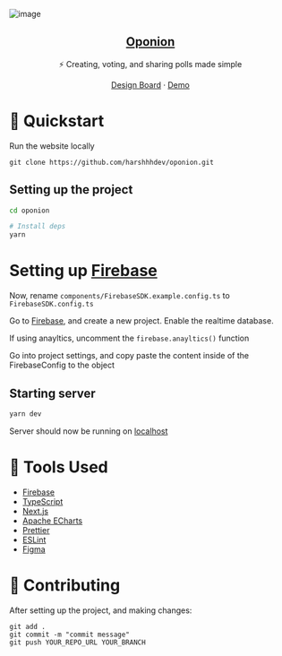 ![image](https://user-images.githubusercontent.com/69592270/125812804-4a70e8bd-5614-4eab-b00b-0af7a7ee9ba9.png)

<p align="center">
  <a href="https://oponion.vercel.app/">
    <h2 align="center">Oponion</h2>
  </a>
</p> 
<p align="center">⚡ Creating, voting, and sharing polls made simple</p>
<p align="center">
  <a href="https://www.figma.com/file/DzKnopExFvjt64AZEpdVPV/Oponion?node-id=0%3A1&viewport=112%2C63%2C0.2566978633403778">Design Board</a>
    ·
  <a href="https://oponion.vercel.app/">Demo</a>
 </p>

# 🚀 Quickstart 

Run the website locally

```
git clone https://github.com/harshhhdev/oponion.git
```

## Setting up the project

```bash
cd oponion

# Install deps
yarn
```

# Setting up [Firebase](https://firebase.google.com/)

Now, rename `components/FirebaseSDK.example.config.ts` to `FirebaseSDK.config.ts`

Go to [Firebase](https://console.firebase.google.com/u/0/), and create a new project. Enable the realtime database.

If using anayltics, uncomment the `firebase.anayltics()` function

Go into project settings, and copy paste the content inside of the FirebaseConfig to the object

## Starting server

```bash
yarn dev
```

Server should now be running on [localhost](https://localhost:3000)

# 🔧 Tools Used

 - [Firebase](https://firebase.google.com/)
 - [TypeScript](https://www.typescriptlang.org/)
 - [Next.js](https://nextjs.org/)
 - [Apache ECharts](https://echarts.apache.org/)
 - [Prettier](https://prettier.io/)
 - [ESLint](https://eslint.org/)
 - [Figma](https://www.figma.com/)

# 🤞 Contributing

After setting up the project, and making changes:

```git
git add .
git commit -m "commit message"
git push YOUR_REPO_URL YOUR_BRANCH
```
